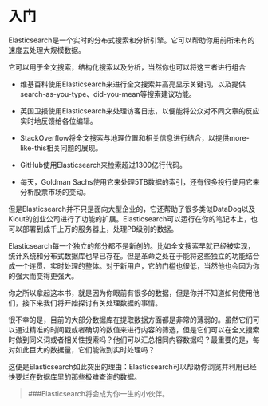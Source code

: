 # 入门

Elasticsearch是一个实时的分布式搜索和分析引擎。它可以帮助你用前所未有的速度去处理大规模数据。

它可以用于全文搜索，结构化搜索以及分析，当然你也可以将这三者进行组合

*   维基百科使用Elasticsearch来进行全文搜索并高亮显示关键词，以及提供search-as-you-type、did-you-mean等搜索建议功能。

*   英国卫报使用Elasticsearch来处理访客日志，以便能将公众对不同文章的反应实时地反馈给各位编辑。

*   StackOverflow将全文搜索与地理位置和相关信息进行结合，以提供more-like-this相关问题的展现。

*   GitHub使用Elasticsearch来检索超过1300亿行代码。

*   每天，Goldman Sachs使用它来处理5TB数据的索引，还有很多投行使用它来分析股票市场的变动。

但是Elasticsearch并不只是面向大型企业的，它还帮助了很多类似DataDog以及Klout的创业公司进行了功能的扩展。Elasticsearch可以运行在你的笔记本上，也可以部署到成千上万的服务器上，处理PB级别的数据。

Elasticsearch每一个独立的部分都不是新创的。比如全文搜索早就已经被实现，统计系统和分布式数据库也早已存在。但是革命之处在于能将这些独立的功能结合成一个连贯、实时处理的整体。对于新用户，它的门槛也很低，当然他也会因为你的强大而变得更强大。

你之所以拿起这本书，就是因为你眼前有很多的数据，但是你并不知道如何使用他们，接下来我们将开始探讨有关处理数据的事情。

很不幸的是，目前的大部分数据库在提取数据方面都是非常的薄弱的。虽然它们可以通过精准的时间戳或者确切的数值来进行内容的筛选，但是它们可以在全文搜索时做到同义词或者相关性搜索吗？他们可以汇总相同内容数据吗？最重要的是，每对如此巨大的数据量，它们能做到实时处理吗？

这便是Elasticsearch如此突出的理由：Elasticsearch可以帮助你浏览并利用已经快要烂在数据库里的那些极难查询的数据。

> ###Elasticsearch将会成为你一生的小伙伴。

